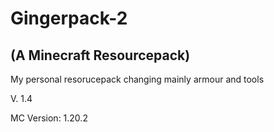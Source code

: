# Gingerpack-2
## (A Minecraft Resourcepack)
My personal resorucepack changing mainly armour and tools

V. 1.4

MC Version: 1.20.2
